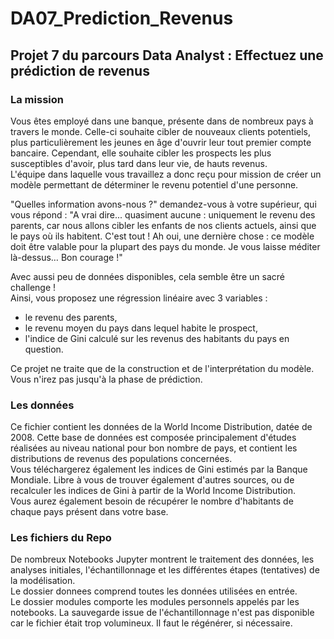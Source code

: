 # DA07_Prediction_Revenus
  
## Projet 7 du parcours Data Analyst : Effectuez une prédiction de revenus
  
### La mission
  
Vous êtes employé dans une banque, présente dans de nombreux pays à travers le monde. Celle-ci souhaite cibler de nouveaux clients potentiels, plus particulièrement les jeunes en âge d'ouvrir leur tout premier compte bancaire. Cependant, elle souhaite cibler les prospects les plus susceptibles d'avoir, plus tard dans leur vie, de hauts revenus.  
L'équipe dans laquelle vous travaillez a donc reçu pour mission de créer un modèle permettant de déterminer le revenu potentiel d'une personne.  
  
"Quelles information avons-nous ?" demandez-vous à votre supérieur, qui vous répond : "A vrai dire... quasiment aucune : uniquement le revenu des parents, car nous allons cibler les enfants de nos clients actuels, ainsi que le pays où ils habitent. C'est tout ! Ah oui, une dernière chose : ce modèle doit être valable pour la plupart des pays du monde. Je vous laisse méditer là-dessus… Bon courage !"  
  
Avec aussi peu de données disponibles, cela semble être un sacré challenge !  
Ainsi, vous proposez une régression linéaire avec 3 variables :
- le revenu des parents,
- le revenu moyen du pays dans lequel habite le prospect,
- l'indice de Gini calculé sur les revenus des habitants du pays en question.
  
Ce projet ne traite que de la construction et de l'interprétation du modèle. Vous n'irez pas jusqu'à la phase de prédiction.  
  
  
### Les données
  
Ce fichier contient les données de la World Income Distribution, datée de 2008. Cette base de données est composée principalement d'études réalisées au niveau national pour bon nombre de pays, et contient les distributions de revenus des populations concernées.  
Vous téléchargerez également les indices de Gini estimés par la Banque Mondiale. Libre à vous de trouver également d'autres sources, ou de recalculer les indices de Gini à partir de la World Income Distribution.  
Vous aurez également besoin de récupérer le nombre d'habitants de chaque pays présent dans votre base.  
  
  
### Les fichiers du Repo
  
De nombreux Notebooks Jupyter montrent le traitement des données, les analyses initiales, l'échantillonnage et les différentes étapes (tentatives) de la modélisation.  
Le dossier donnees comprend toutes les données utilisées en entrée.  
Le dossier modules comporte les modules personnels appelés par les notebooks.
La sauvegarde issue de l'échantillonnage n'est pas disponible car le fichier était trop volumineux. Il faut le régénérer, si nécessaire.  
